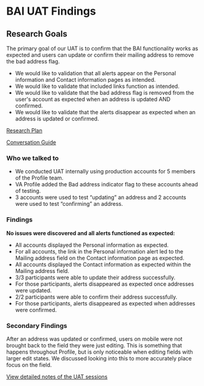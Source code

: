 # BAI UAT Findings

## Research Goals	
The primary goal of our UAT is to confirm that the BAI functionality works as expected and users can update or confirm their mailing address to remove the bad address flag.  
- We would like to validation that all alerts appear on the Personal information and Contact information pages as intended.
- We would like to validate that included links function as intended.
- We would like to validate that the bad address flag is removed from the user's account as expected when an address is updated AND confirmed.
- We would like to validate that the alerts disappear as expected when an address is updated or confirmed.

[Research Plan](https://github.com/department-of-veterans-affairs/va.gov-team/blob/master/products/identity-personalization/profile/contact-information/bad-address-indicator/uat/research-plan.md)

[Conversation Guide](https://github.com/department-of-veterans-affairs/va.gov-team/blob/master/products/identity-personalization/profile/contact-information/bad-address-indicator/uat/conversation-guide.md)


### Who we talked to

- We conducted UAT internally using production accounts for 5 members of the Profile team. 
- VA Profile added the Bad address indicator flag to these accounts ahead of testing. 
- 3 accounts were used to test “updating” an address and 2 accounts were used to test “confirming” an address.

### Findings

**No issues were discovered and all alerts functioned as expected:**

- All accounts displayed the Personal information as expected.
- For all accounts, the link in the Personal information alert led to the Mailing address field on the Contact information page as expected.
- All accounts displayed the Contact information as expected within the Mailing address field.
- 3/3 participants were able to update their address successfully.
- For those participants, alerts disappeared as expected once addresses were updated.
- 2/2 participants were able to confirm their address successfully.
- For those participants, alerts disappeared as expected when addresses were confirmed.

### Secondary Findings

After an address was updated or confirmed, users on mobile were not brought back to the field they were just editing. This is something that happens throughout Profile, but is only noticeable when editing fields with larger edit states. We discussed looking into this to more accurately place focus on the field.


[View detailed notes of the UAT sessions](https://github.com/department-of-veterans-affairs/va.gov-team/blob/master/products/identity-personalization/profile/contact-information/bad-address-indicator/uat/UAT-Notes.md)
